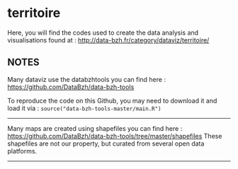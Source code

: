 # territoire

Here, you will find the codes used to create the data analysis and visualisations found at : 
http://data-bzh.fr/category/dataviz/territoire/

## NOTES 

Many dataviz use the databzhtools you can find here : https://github.com/DataBzh/data-bzh-tools

To reproduce the code on this Github, you may need to download it and load it via : `source("data-bzh-tools-master/main.R")` 
*** 

Many maps are created using shapefiles you can find here : https://github.com/DataBzh/data-bzh-tools/tree/master/shapefiles
These shapefiles are not our property, but curated from several open data platforms. 
***

